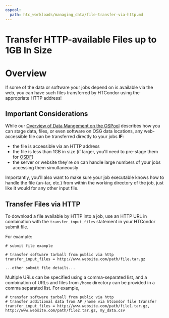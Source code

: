 ```yaml
---
ospool:
  path: htc_workloads/managing_data/file-transfer-via-http.md
---
```


Transfer HTTP-available Files up to 1GB In Size 
====================================

# Overview

If some of the data or software your jobs depend on is available via the web, 
you can have such files transferred by HTCondor using the appropriate HTTP address! 

## Important Considerations

While our [Overview of Data Mangement on the OSPool](../../../htc_workloads/managing_data/overview/) 
describes how you can stage data, files, or even software on OSG data locations, 
any web-accessible file can be transferred directly to your jobs **IF**:

- the file is accessible via an HTTP address
- the file is less than 1GB in size (if larger, you'll need to pre-stage them for [OSDF](../../../htc_workloads/managing_data/osdf/))
- the server or website they're on can handle large numbers of your jobs accessing them simultaneously

Importantly, you'll also want to make sure your job executable knows how to handle the file 
(un-tar, etc.) from within the working directory of the job, just like it would for any other input file.

## Transfer Files via HTTP

To download a file available by HTTP into a job, use an HTTP URL in 
combination with the `transfer_input_files` statement in your HTCondor submit file. 

For example:

	# submit file example
	
	# transfer software tarball from public via http
	transfer_input_files = http://www.website.com/path/file.tar.gz
	
	...other submit file details...

Multiple URLs can 
be specified using a comma-separated list, and a combination of URLs and 
files from `/home` directory can be provided in a comma separated list. For example,

	# transfer software tarball from public via http
	# transfer additional data from AP /home via htcondor file transfer
	transfer_input_files = http://www.website.com/path/file1.tar.gz, http://www.website.com/path/file2.tar.gz, my_data.csv
